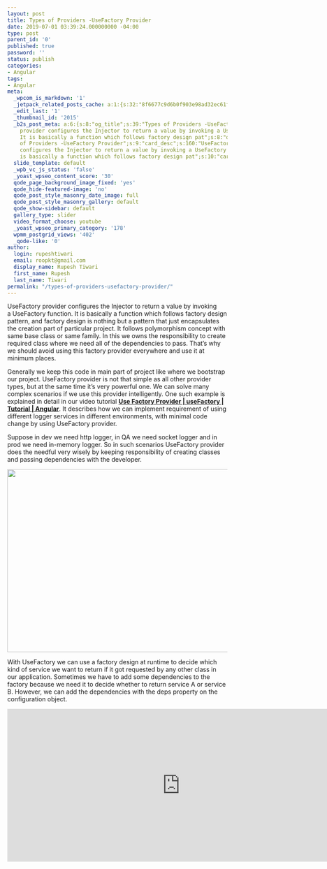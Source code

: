 ```yaml
---
layout: post
title: Types of Providers -UseFactory Provider
date: 2019-07-01 03:39:24.000000000 -04:00
type: post
parent_id: '0'
published: true
password: ''
status: publish
categories:
- Angular
tags:
- Angular
meta:
  _wpcom_is_markdown: '1'
  _jetpack_related_posts_cache: a:1:{s:32:"8f6677c9d6b0f903e98ad32ec61f8deb";a:2:{s:7:"expires";i:1609206753;s:7:"payload";a:3:{i:0;a:1:{s:2:"id";i:2390;}i:1;a:1:{s:2:"id";i:2398;}i:2;a:1:{s:2:"id";i:2586;}}}}
  _edit_last: '1'
  _thumbnail_id: '2015'
  _b2s_post_meta: a:6:{s:8:"og_title";s:39:"Types of Providers -UseFactory Provider";s:7:"og_desc";s:160:"UseFactory
    provider configures the Injector to return a value by invoking a UseFactory function.
    It is basically a function which follows factory design pat";s:8:"og_image";s:69:"https://blog.rupeshtiwari.com/wp-content/uploads/2019/04/AngularI.png";s:10:"card_title";s:39:"Types
    of Providers -UseFactory Provider";s:9:"card_desc";s:160:"UseFactory provider
    configures the Injector to return a value by invoking a UseFactory function. It
    is basically a function which follows factory design pat";s:10:"card_image";s:69:"https://blog.rupeshtiwari.com/wp-content/uploads/2019/04/AngularI.png";}
  slide_template: default
  _wpb_vc_js_status: 'false'
  _yoast_wpseo_content_score: '30'
  qode_page_background_image_fixed: 'yes'
  qode_hide-featured-image: 'no'
  qode_post_style_masonry_date_image: full
  qode_post_style_masonry_gallery: default
  qode_show-sidebar: default
  gallery_type: slider
  video_format_choose: youtube
  _yoast_wpseo_primary_category: '178'
  wpmm_postgrid_views: '402'
  _qode-like: '0'
author:
  login: rupeshtiwari
  email: roopkt@gmail.com
  display_name: Rupesh Tiwari
  first_name: Rupesh
  last_name: Tiwari
permalink: "/types-of-providers-usefactory-provider/"
---
```

<p>UseFactory provider configures the Injector to return a value by invoking a UseFactory function. It is basically a function which follows factory design pattern, and factory design is nothing but a pattern that just encapsulates the creation part of particular project. It follows polymorphism concept with same base class or same family. In this we owns the responsibility to create required class where we need all of the dependencies to pass. That’s why we should avoid using this factory provider everywhere and use it at minimum places.</p>
<p>Generally we keep this code in main part of project like where we bootstrap our project. UseFactory provider is not that simple as all other provider types, but at the same time it’s very powerful one. We can solve many complex scenarios if we use this provider intelligently. One such example is explained in detail in our video tutorial <a href="https://www.youtube.com/watch?v=rGwsw5KsL78" target="_blank" rel="noopener noreferrer"><strong>Use Factory Provider | useFactory | Tutorial | Angular</strong></a>. It describes how we can implement requirement of using different logger services in different environments, with minimal code change by using UseFactory provider.</p>
<p>Suppose in dev we need http logger, in QA we need socket logger and in prod we need in-memory logger. So in such scenarios UseFactory provider does the needful very wisely by keeping responsibility of creating classes and passing dependencies with the developer.</p>
<p><img class="alignnone size-full wp-image-2395" src="{{ site.baseurl }}/assets/2019/07/UseFactory-Provider.png" alt="" width="790" height="419" /></p>
<p>With UseFactory we can use a factory design at runtime to decide which kind of service we want to return if it got requested by any other class in our application. Sometimes we have to add some dependencies to the factory because we need it to decide whether to return service A or service B. However, we can add the dependencies with the deps property on the configuration object.</p>
<p><iframe src="https://www.youtube.com/embed/rGwsw5KsL78" width="790" height="350" frameborder="0" allowfullscreen="allowfullscreen"><span data-mce-type="bookmark" style="display: inline-block; width: 0px; overflow: hidden; line-height: 0;" class="mce_SELRES_start">﻿</span></iframe></p>
